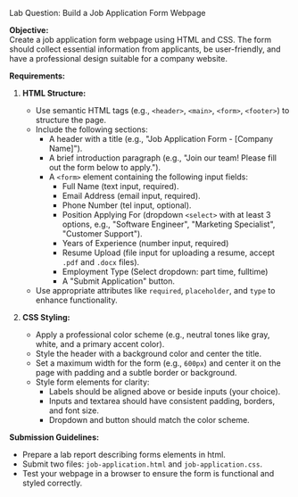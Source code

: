 Lab Question: Build a Job Application Form Webpage

**Objective:**  
Create a job application form webpage using HTML and CSS. The form should collect essential information 
from applicants, be user-friendly, and have a professional design suitable for a company website.

**Requirements:**

1. **HTML Structure:**
   - Use semantic HTML tags (e.g., `<header>`, `<main>`, `<form>`, `<footer>`) to structure the page.
   - Include the following sections:
     - A header with a title (e.g., "Job Application Form - [Company Name]").
     - A brief introduction paragraph (e.g., "Join our team! Please fill out the form below to apply.").
     - A `<form>` element containing the following input fields:
       - Full Name (text input, required).
       - Email Address (email input, required).
       - Phone Number (tel input, optional).
       - Position Applying For (dropdown `<select>` with at least 3 options, e.g., "Software Engineer", "Marketing Specialist", "Customer Support").
       - Years of Experience (number input, required)
       - Resume Upload (file input for uploading a resume, accept `.pdf` and `.docx` files).
       - Employment Type (Select dropdown: part time, fulltime)
       - A "Submit Application" button.
   - Use appropriate attributes like `required`, `placeholder`, and `type` to enhance functionality.

2. **CSS Styling:**
   - Apply a professional color scheme (e.g., neutral tones like gray, white, and a primary accent color).
   - Style the header with a background color and center the title.
   - Set a maximum width for the form (e.g., `600px`) and center it on the page with padding and a subtle border or background.
   - Style form elements for clarity:
     - Labels should be aligned above or beside inputs (your choice).
     - Inputs and textarea should have consistent padding, borders, and font size.
     - Dropdown and button should match the color scheme.

**Submission Guidelines:**
- Prepare a lab report describing forms elements in html.
- Submit two files: `job-application.html` and `job-application.css`.
- Test your webpage in a browser to ensure the form is functional and styled correctly.
